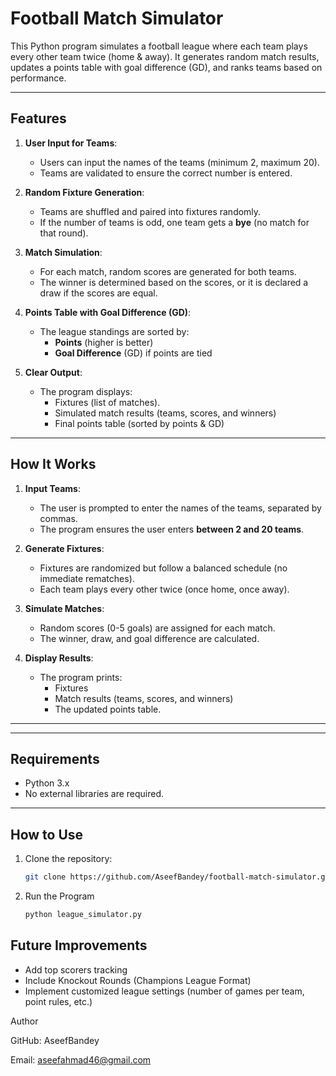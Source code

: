 # Football Match Simulator

This Python program simulates a football league where each team plays every other team twice (home & away). It generates random match results, updates a points table with goal difference (GD), and ranks teams based on performance.

---

## Features

1. **User Input for Teams**:
   - Users can input the names of the teams (minimum 2, maximum 20).
   - Teams are validated to ensure the correct number is entered.

2. **Random Fixture Generation**:
   - Teams are shuffled and paired into fixtures randomly.
   - If the number of teams is odd, one team gets a **bye** (no match for that round).

3. **Match Simulation**:
   - For each match, random scores are generated for both teams.
   - The winner is determined based on the scores, or it is declared a draw if the scores are equal.

4. **Points Table with Goal Difference (GD)**:
   - The league standings are sorted by:
     - **Points** (higher is better)
     - **Goal Difference** (GD) if points are tied

     

5. **Clear Output**:
   - The program displays:
     - Fixtures (list of matches).
     - Simulated match results (teams, scores, and winners)
     - Final points table (sorted by points & GD)
---

## How It Works

1. **Input Teams**:
   - The user is prompted to enter the names of the teams, separated by commas.
   - The program ensures the user enters **between 2 and 20 teams**.

2. **Generate Fixtures**:
   - Fixtures are randomized but follow a balanced schedule (no immediate rematches).
   - Each team plays every other twice (once home, once away).


3. **Simulate Matches**:
   - Random scores (0-5 goals) are assigned for each match.
   - The winner, draw, and goal difference are calculated.

4. **Display Results**:
   - The program prints:
     - Fixtures
     - Match results (teams, scores, and winners)
     - The updated points table.

---


---

## Requirements

- Python 3.x
- No external libraries are required.

---

## How to Use

1. Clone the repository:
   ```bash
   git clone https://github.com/AseefBandey/football-match-simulator.git

2. Run the Program
   ```bash
   python league_simulator.py


 ## Future Improvements

- Add top scorers tracking
- Include Knockout Rounds (Champions League Format)
- Implement customized league settings (number of games per team, point rules, etc.)


Author

GitHub: AseefBandey

Email: aseefahmad46@gmail.com
